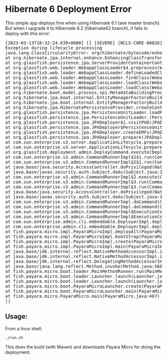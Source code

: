 # Hibernate 6 Deployment Error

This simple app deploys fine when using Hibernate 6.1 (see master branch). But when I upgrade it to Hibernate 6.2 (hibernate62 branch), it fails to deploy with this error:

<pre>
[2023-03-13T18:32:24.639+0000] [] [SEVERE] [NCLS-CORE-00026] [javax.enterprise.system.core] [tid: _ThreadID=1 _ThreadName=main] [timeMillis: 1678732344639] [levelValue: 1000] [[
Exception during lifecycle processing
java.lang.ClassCircularityError: org/hibernate/bytecode/enhance/spi/EnhancementContextWrapper
at org.hibernate.jpa.internal.enhance.EnhancingClassTransformerImpl.transform(EnhancingClassTransformerImpl.java:50)
at org.glassfish.persistence.jpa.ServerProviderContainerContractInfo$1.transform(ServerProviderContainerContractInfo.java:101)
at org.glassfish.web.loader.WebappClassLoader$4.preprocess(WebappClassLoader.java:3395)
at org.glassfish.web.loader.WebappClassLoader.defineLoadedClass(WebappClassLoader.java:3487)
at org.glassfish.web.loader.WebappClassLoader.findClass(WebappClassLoader.java:1234)
at org.glassfish.web.loader.WebappClassLoader.loadClass(WebappClassLoader.java:1806)
at org.glassfish.web.loader.WebappClassLoader.loadClass(WebappClassLoader.java:1684)
at org.hibernate.boot.model.process.spi.MetadataBuildingProcess.complete(MetadataBuildingProcess.java:162)
at org.hibernate.jpa.boot.internal.EntityManagerFactoryBuilderImpl.metadata(EntityManagerFactoryBuilderImpl.java:1380)
at org.hibernate.jpa.boot.internal.EntityManagerFactoryBuilderImpl.build(EntityManagerFactoryBuilderImpl.java:1451)
at org.hibernate.jpa.HibernatePersistenceProvider.createContainerEntityManagerFactory(HibernatePersistenceProvider.java:142)
at org.glassfish.persistence.jpa.PersistenceUnitLoader.loadPU(PersistenceUnitLoader.java:207)
at org.glassfish.persistence.jpa.PersistenceUnitLoader.<init>(PersistenceUnitLoader.java:114)
at org.glassfish.persistence.jpa.JPADeployer$1.visitPUD(JPADeployer.java:267)
at org.glassfish.persistence.jpa.JPADeployer$PersistenceUnitDescriptorIterator.iteratePUDs(JPADeployer.java:571)
at org.glassfish.persistence.jpa.JPADeployer.createEMFs(JPADeployer.java:286)
at org.glassfish.persistence.jpa.JPADeployer.prepare(JPADeployer.java:183)
at com.sun.enterprise.v3.server.ApplicationLifecycle.prepareModule(ApplicationLifecycle.java:1197)
at com.sun.enterprise.v3.server.ApplicationLifecycle.prepare(ApplicationLifecycle.java:511)
at org.glassfish.deployment.admin.DeployCommand.execute(DeployCommand.java:613)
at com.sun.enterprise.v3.admin.CommandRunnerImpl$2$1.run(CommandRunnerImpl.java:556)
at com.sun.enterprise.v3.admin.CommandRunnerImpl$2$1.run(CommandRunnerImpl.java:552)
at java.base/java.security.AccessController.doPrivileged(Native Method)
at java.base/javax.security.auth.Subject.doAs(Subject.java:361)
at com.sun.enterprise.v3.admin.CommandRunnerImpl$2.execute(CommandRunnerImpl.java:551)
at com.sun.enterprise.v3.admin.CommandRunnerImpl$3.run(CommandRunnerImpl.java:582)
at com.sun.enterprise.v3.admin.CommandRunnerImpl$3.run(CommandRunnerImpl.java:574)
at java.base/java.security.AccessController.doPrivileged(Native Method)
at java.base/javax.security.auth.Subject.doAs(Subject.java:361)
at com.sun.enterprise.v3.admin.CommandRunnerImpl.doCommand(CommandRunnerImpl.java:573)
at com.sun.enterprise.v3.admin.CommandRunnerImpl.doCommand(CommandRunnerImpl.java:1497)
at com.sun.enterprise.v3.admin.CommandRunnerImpl$ExecutionContext.execute(CommandRunnerImpl.java:1879)
at com.sun.enterprise.v3.admin.CommandRunnerImpl$ExecutionContext.execute(CommandRunnerImpl.java:1755)
at com.sun.enterprise.admin.cli.embeddable.DeployerImpl.deploy(DeployerImpl.java:131)
at com.sun.enterprise.admin.cli.embeddable.DeployerImpl.deploy(DeployerImpl.java:104)
at fish.payara.micro.impl.PayaraMicroImpl.deployAll(PayaraMicroImpl.java:1739)
at fish.payara.micro.impl.PayaraMicroImpl.bootStrap(PayaraMicroImpl.java:1092)
at fish.payara.micro.impl.PayaraMicroImpl.create(PayaraMicroImpl.java:236)
at fish.payara.micro.impl.PayaraMicroImpl.main(PayaraMicroImpl.java:223)
at java.base/jdk.internal.reflect.NativeMethodAccessorImpl.invoke0(Native Method)
at java.base/jdk.internal.reflect.NativeMethodAccessorImpl.invoke(NativeMethodAccessorImpl.java:62)
at java.base/jdk.internal.reflect.DelegatingMethodAccessorImpl.invoke(DelegatingMethodAccessorImpl.java:43)
at java.base/java.lang.reflect.Method.invoke(Method.java:566)
at fish.payara.micro.boot.loader.MainMethodRunner.run(MainMethodRunner.java:50)
at fish.payara.micro.boot.loader.Launcher.launch(Launcher.java:114)
at fish.payara.micro.boot.loader.Launcher.launch(Launcher.java:73)
at fish.payara.micro.boot.PayaraMicroLauncher.create(PayaraMicroLauncher.java:88)
at fish.payara.micro.boot.PayaraMicroLauncher.main(PayaraMicroLauncher.java:72)
at fish.payara.micro.PayaraMicro.main(PayaraMicro.java:467)
]]
</pre>

## Usage:

From a linux shell:

`./run.sh`

This does the build (with Maven) and downloads Payara Micro for doing the deployment.